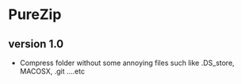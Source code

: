 # PureZip

## version 1.0
- Compress folder without some annoying files such like .DS_store, MACOSX, .git ....etc
 
